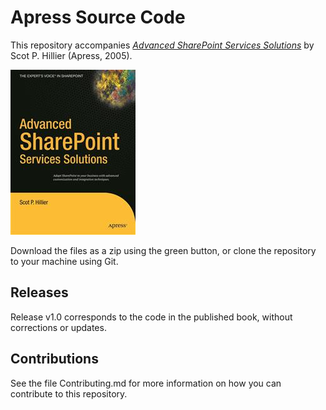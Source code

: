 # Apress Source Code

This repository accompanies [*Advanced SharePoint Services Solutions*](http://www.apress.com/9781590594568) by Scot P. Hillier (Apress, 2005).

![Cover image](9781590594568.jpg)

Download the files as a zip using the green button, or clone the repository to your machine using Git.

## Releases

Release v1.0 corresponds to the code in the published book, without corrections or updates.

## Contributions

See the file Contributing.md for more information on how you can contribute to this repository.
